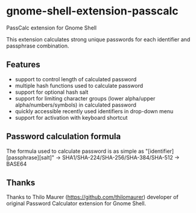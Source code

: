 # gnome-shell-extension-passcalc

PassCalc extension for Gnome Shell

This extension calculates strong unique passwords for each identifier and passphrase combination.

## Features

- support to control length of calculated password
- multiple hash functions used to calculate password 
- support for optional hash salt
- support for limiting character groups (lower alpha/upper alpha/numbers/symbols) in calculated password
- quickly accessible recently used identifiers in drop-down menu
- support for activation with keyboard shortcut

## Password calculation formula

The formula used to calculate password is as simple as 
"[identifier][passphrase][salt]" -> SHA1/SHA-224/SHA-256/SHA-384/SHA-512 -> BASE64

## Thanks

Thanks to Thilo Maurer (https://github.com/thilomaurer) developer of original Password Calculator extension for 
Gnome Shell.
